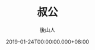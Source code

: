 ---
issue: 311
title: 叔公
author: 後山人
date: 2019-01-24T00:00:00.000+08:00
topic: 懷想
difficulty: 1
wikidata: Q98095744
wikidata_link: https://www.wikidata.org/wiki/Q98095744
author_wikidata_link: https://www.wikidata.org/wiki/Q98096296
author_wikidata: Q98096296
---